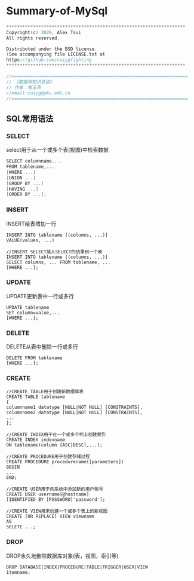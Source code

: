 # Summary-of-MySql

```c++
*******************************************************************
Copyright(c) 2020, Alex Tsui
All rights reserved.

Distributed under the BSD license.
(See accompanying file LICENSE.txt at
https://github.com/cuiygfighting 
*******************************************************************

//==================================================================
// 《数据库知识总结》
// 作者：崔玉贵
//email:cuiyg@pku.edu.cn
//==================================================================
```

## SQL常用语法

### SELECT

select用于从一个或多个表(视图)中检索数据

```c++
SELECT columnname,...
FROM tablename,...
[WHERE ...]
[UNION ...]
[GROUP BY ...]
[HAVING ...]
[ORDER BY ...];
```

### INSERT

INSERT给表增加一行

```
INSERT INTO tablename [(columns, ...)]
VALUE(values, ...)

//INSERT SELECT插入SELECT的结果到一个表
INSERT INTO tablename [(columns, ...)]
SELECT columns, ... FROM tablename, ...
[WHERE ...];
```

### UPDATE

UPDATE更新表中一行或多行

```
UPDATE tablename
SET column=value,...
[WHERE ...];
```

### DELETE

DELETE从表中删除一行或多行

```
DELETE FROM tablename
[WHERE ...];
```

### CREATE

```
//CREATE TABLE用于创建新数据库表
CREATE TABLE tablename
{
columnname1 datatype [NULL|NOT NULL] [CONSTRAINTS],
columnname2 datatype [NULL|NOT NULL] [CONSTRAINTS],
...
};

//CREATE INDEX用于在一个或多个列上创建索引
CREATE INDEX indexname
ON tablename(column [ASC|DESC],...);

//CREATE PROCEDURE用于创建存储过程
CREATE PROCEDURE procedurename([parameters])
BEGIN
...
END;

//CREATE USER用于向系统中添加新的用户账号
CREATE USER username[@hostname]
[IDENTIFIED BY [PASSWORD]'password'];

//CREATE VIEW用来创建一个或多个表上的新视图
CREATE [OR REPLACE] VIEW viewname
AS
SELETE ...;
```

### DROP

DROP永久地删除数据库对象(表，视图，索引等)

```
DROP DATABASE|INDEX|PROCEDURE|TABLE|TRIGGER|USER|VIEW
itemname;
```

